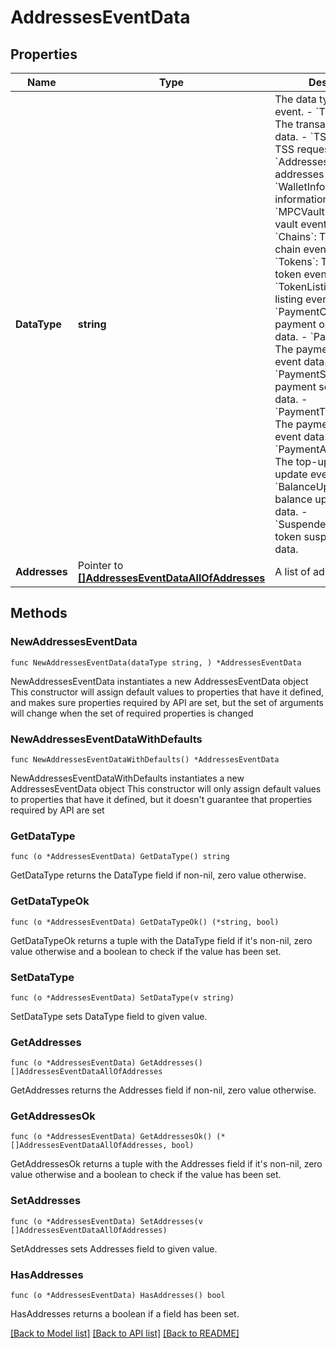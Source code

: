 # AddressesEventData

## Properties

Name | Type | Description | Notes
------------ | ------------- | ------------- | -------------
**DataType** | **string** |  The data type of the event. - &#x60;Transaction&#x60;: The transaction event data. - &#x60;TSSRequest&#x60;: The TSS request event data. - &#x60;Addresses&#x60;: The addresses event data. - &#x60;WalletInfo&#x60;: The wallet information event data. - &#x60;MPCVault&#x60;: The MPC vault event data. - &#x60;Chains&#x60;: The enabled chain event data. - &#x60;Tokens&#x60;: The enabled token event data. - &#x60;TokenListing&#x60;: The token listing event data.        - &#x60;PaymentOrder&#x60;: The payment order event data. - &#x60;PaymentRefund&#x60;: The payment refund event data. - &#x60;PaymentSettlement&#x60;: The payment settlement event data. - &#x60;PaymentTransaction&#x60;: The payment transaction event data. - &#x60;PaymentAddressUpdate&#x60;: The top-up address update event data. - &#x60;BalanceUpdateInfo&#x60;: The balance update event data. - &#x60;SuspendedToken&#x60;: The token suspension event data. | 
**Addresses** | Pointer to [**[]AddressesEventDataAllOfAddresses**](AddressesEventDataAllOfAddresses.md) | A list of addresses. | [optional] 

## Methods

### NewAddressesEventData

`func NewAddressesEventData(dataType string, ) *AddressesEventData`

NewAddressesEventData instantiates a new AddressesEventData object
This constructor will assign default values to properties that have it defined,
and makes sure properties required by API are set, but the set of arguments
will change when the set of required properties is changed

### NewAddressesEventDataWithDefaults

`func NewAddressesEventDataWithDefaults() *AddressesEventData`

NewAddressesEventDataWithDefaults instantiates a new AddressesEventData object
This constructor will only assign default values to properties that have it defined,
but it doesn't guarantee that properties required by API are set

### GetDataType

`func (o *AddressesEventData) GetDataType() string`

GetDataType returns the DataType field if non-nil, zero value otherwise.

### GetDataTypeOk

`func (o *AddressesEventData) GetDataTypeOk() (*string, bool)`

GetDataTypeOk returns a tuple with the DataType field if it's non-nil, zero value otherwise
and a boolean to check if the value has been set.

### SetDataType

`func (o *AddressesEventData) SetDataType(v string)`

SetDataType sets DataType field to given value.


### GetAddresses

`func (o *AddressesEventData) GetAddresses() []AddressesEventDataAllOfAddresses`

GetAddresses returns the Addresses field if non-nil, zero value otherwise.

### GetAddressesOk

`func (o *AddressesEventData) GetAddressesOk() (*[]AddressesEventDataAllOfAddresses, bool)`

GetAddressesOk returns a tuple with the Addresses field if it's non-nil, zero value otherwise
and a boolean to check if the value has been set.

### SetAddresses

`func (o *AddressesEventData) SetAddresses(v []AddressesEventDataAllOfAddresses)`

SetAddresses sets Addresses field to given value.

### HasAddresses

`func (o *AddressesEventData) HasAddresses() bool`

HasAddresses returns a boolean if a field has been set.


[[Back to Model list]](../README.md#documentation-for-models) [[Back to API list]](../README.md#documentation-for-api-endpoints) [[Back to README]](../README.md)


